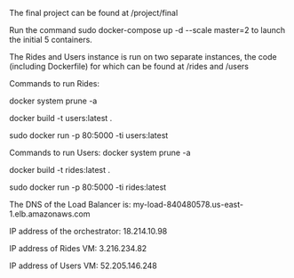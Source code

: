 The final project can be found at /project/final


Run the command sudo docker-compose up -d --scale master=2 to launch the initial 5 containers.

The Rides and Users instance is run on two separate instances, the code (including Dockerfile) for which can be found at /rides and /users

Commands to run Rides:

docker system prune -a

docker build -t users:latest .

sudo docker run   -p 80:5000 -ti users:latest

Commands to run Users:
docker system prune -a

docker build -t rides:latest .

sudo docker run  -p 80:5000 -ti rides:latest

The DNS of the Load Balancer is: my-load-840480578.us-east-1.elb.amazonaws.com

IP address of the orchestrator: 18.214.10.98

IP address of Rides VM: 3.216.234.82

IP address of Users VM: 52.205.146.248
